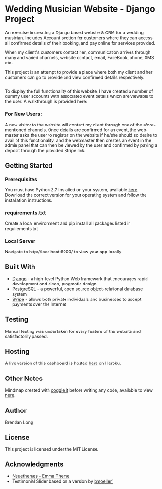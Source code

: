 # Wedding Musician Website - Django Project

An exercise in creating a Django based website & CRM for a wedding musician. Includes Account section for customers where they can access all confirmed details of their booking, and pay online for services provided.

When my client's customers contact her, communication arrives through many and varied channels, website contact, email, FaceBook, phone, SMS etc.

This project is an attempt to provide a place where both my client and her customers can go to provide and view confirmed details respectively.

##
To display the full functionality of this website, I have created a number of dummy user accounts with associated event details which are viewable to the user. A walkthrough is provided here:
### For New Users:
A new visitor to the website will contact my client through one of the afore-mentioned channels. Once details are confirmed for an event, the web-master aska the user to register on the website if he/she should so desire to avail of this functionality, and the webmaster then creates an event in the admin panel that can then be viewed by the user and confirmed by paying a deposit through the provided Stripe link.



## Getting Started

### Prerequisites

You must have Python 2.7 installed on your system, available [here](https://www.python.org/).
Download the correct version for your operating system and follow the installation instructions.

### requirements.txt
Create a local environment and pip install all packages listed in requirements.txt

### Local Server
Navigate to http://localhost:8000/ to view your app locally

## Built With

- [Django](https://www.djangoproject.com/) - a high-level Python Web framework that encourages rapid development and clean, pragmatic design
- [PostgreSQL](https://www.postgresql.org/) - a powerful, open source object-relational database system
- [Stripe](https://stripe.com/) - allows both private individuals and businesses to accept payments over the Internet

## Testing
Manual testing was undertaken for every feature of the website and satisfactorily passed.

## Hosting
A live version of this dashboard is hosted [here](https://com-wedding-site.herokuapp.com/) on Heroku.

## Other Notes
Mindmap created with [coggle.it](https://coggle.it/) before writing any code, available to view [here](https://coggle.it/diagram/WRRcSRe8vAABLQOV).

## Author
Brendan Long

## License
This project is licensed under the MIT License.

## Acknowledgments
- [Neuethemes - Emma Theme](http://wrapbootstrap.com/preview/WB055S9S3)
- Testimonial Slider based on a version by [bmoeller1](https://bootsnipp.com/snippets/featured/responsive-quote-carousel)
